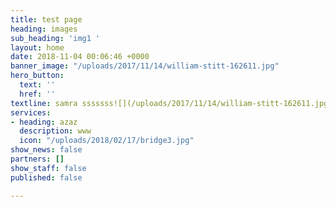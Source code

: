 ```yaml
---
title: test page
heading: images
sub_heading: 'img1 '
layout: home
date: 2018-11-04 00:06:46 +0000
banner_image: "/uploads/2017/11/14/william-stitt-162611.jpg"
hero_button:
  text: ''
  href: ''
textline: samra sssssss![](/uploads/2017/11/14/william-stitt-162611.jpg)
services:
- heading: azaz
  description: www
  icon: "/uploads/2018/02/17/bridge3.jpg"
show_news: false
partners: []
show_staff: false
published: false

---
```

